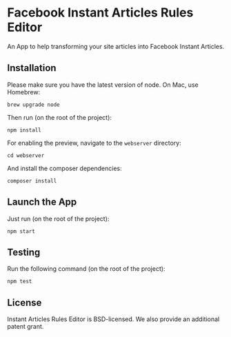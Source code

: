 # Facebook Instant Articles Rules Editor

An App to help transforming your site articles into Facebook Instant Articles.

## Installation

Please make sure you have the latest version of node. On Mac, use Homebrew:

```
brew upgrade node
```

Then run (on the root of the project):

```
npm install
```

For enabling the preview, navigate to the `webserver` directory:

```
cd webserver
```

And install the composer dependencies:

```
composer install
```

## Launch the App

Just run (on the root of the project):

```
npm start
```

## Testing

Run the following command (on the root of the project):

```
npm test
```

## License
Instant Articles Rules Editor is BSD-licensed. We also provide an additional patent grant.
